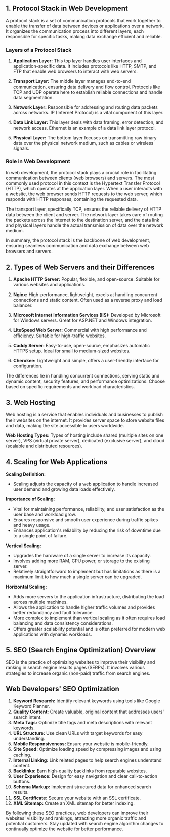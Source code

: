 
## 1. Protocol Stack in Web Development

A protocol stack is a set of communication protocols that work together to enable the transfer of data between devices or applications over a network. It organizes the communication process into different layers, each responsible for specific tasks, making data exchange efficient and reliable.

### Layers of a Protocol Stack
1. **Application Layer:** This top layer handles user interfaces and application-specific data. It includes protocols like HTTP, SMTP, and FTP that enable web browsers to interact with web servers.

2. **Transport Layer:** The middle layer manages end-to-end communication, ensuring data delivery and flow control. Protocols like TCP and UDP operate here to establish reliable connections and handle data segmentation.

3. **Network Layer:** Responsible for addressing and routing data packets across networks. IP (Internet Protocol) is a vital component of this layer.

4. **Data Link Layer:** This layer deals with data framing, error detection, and network access. Ethernet is an example of a data link layer protocol.

5. **Physical Layer:** The bottom layer focuses on transmitting raw binary data over the physical network medium, such as cables or wireless signals.

### Role in Web Development
In web development, the protocol stack plays a crucial role in facilitating communication between clients (web browsers) and servers. The most commonly used protocol in this context is the Hypertext Transfer Protocol (HTTP), which operates at the application layer. When a user interacts with a website, the web browser sends HTTP requests to the web server, which responds with HTTP responses, containing the requested data.

The transport layer, specifically TCP, ensures the reliable delivery of HTTP data between the client and server. The network layer takes care of routing the packets across the internet to the destination server, and the data link and physical layers handle the actual transmission of data over the network medium.

In summary, the protocol stack is the backbone of web development, ensuring seamless communication and data exchange between web browsers and servers.

## 2. Types of Web Servers and their Differences

1. **Apache HTTP Server:** Popular, flexible, and open-source. Suitable for various websites and applications.

2. **Nginx:** High-performance, lightweight, excels at handling concurrent connections and static content. Often used as a reverse proxy and load balancer.

3. **Microsoft Internet Information Services (IIS):** Developed by Microsoft for Windows servers. Great for ASP.NET and Windows integration.

4. **LiteSpeed Web Server:** Commercial with high performance and efficiency. Suitable for high-traffic websites.

5. **Caddy Server:** Easy-to-use, open-source, emphasizes automatic HTTPS setup. Ideal for small to medium-sized websites.

6. **Cherokee:** Lightweight and simple, offers a user-friendly interface for configuration.

The differences lie in handling concurrent connections, serving static and dynamic content, security features, and performance optimizations. Choose based on specific requirements and workload characteristics.

## 3. Web Hosting

Web hosting is a service that enables individuals and businesses to publish their websites on the internet. It provides server space to store website files and data, making the site accessible to users worldwide.

**Web Hosting Types:**
Types of hosting include shared (multiple sites on one server), VPS (virtual private server), dedicated (exclusive server), and cloud (scalable and distributed resources).

## 4. Scaling for Web Applications

**Scaling Definition:**
- Scaling adjusts the capacity of a web application to handle increased user demand and growing data loads effectively.

**Importance of Scaling:**
- Vital for maintaining performance, reliability, and user satisfaction as the user base and workload grow.
- Ensures responsive and smooth user experience during traffic spikes and heavy usage.
- Enhances application's reliability by reducing the risk of downtime due to a single point of failure.

**Vertical Scaling:**
- Upgrades the hardware of a single server to increase its capacity.
- Involves adding more RAM, CPU power, or storage to the existing server.
- Relatively straightforward to implement but has limitations as there is a maximum limit to how much a single server can be upgraded.

**Horizontal Scaling:**
- Adds more servers to the application infrastructure, distributing the load across multiple machines.
- Allows the application to handle higher traffic volumes and provides better redundancy and fault tolerance.
- More complex to implement than vertical scaling as it often requires load balancing and data consistency considerations.
- Offers greater scalability potential and is often preferred for modern web applications with dynamic workloads.

## 5. SEO (Search Engine Optimization) Overview

SEO is the practice of optimizing websites to improve their visibility and ranking in search engine results pages (SERPs). It involves various strategies to increase organic (non-paid) traffic from search engines.

## Web Developers' SEO Optimization

1. **Keyword Research:** Identify relevant keywords using tools like Google Keyword Planner.
2. **Quality Content:** Create valuable, original content that addresses users' search intent.
3. **Meta Tags:** Optimize title tags and meta descriptions with relevant keywords.
4. **URL Structure:** Use clean URLs with target keywords for easy understanding.
5. **Mobile Responsiveness:** Ensure your website is mobile-friendly.
6. **Site Speed:** Optimize loading speed by compressing images and using caching.
7. **Internal Linking:** Link related pages to help search engines understand content.
8. **Backlinks:** Earn high-quality backlinks from reputable websites.
9. **User Experience:** Design for easy navigation and clear call-to-action buttons.
10. **Schema Markup:** Implement structured data for enhanced search results.
11. **SSL Certificate:** Secure your website with an SSL certificate.
12. **XML Sitemap:** Create an XML sitemap for better indexing.

By following these SEO practices, web developers can improve their websites' visibility and rankings, attracting more organic traffic and potential customers. Stay updated with search engine algorithm changes to continually optimize the website for better performance.
